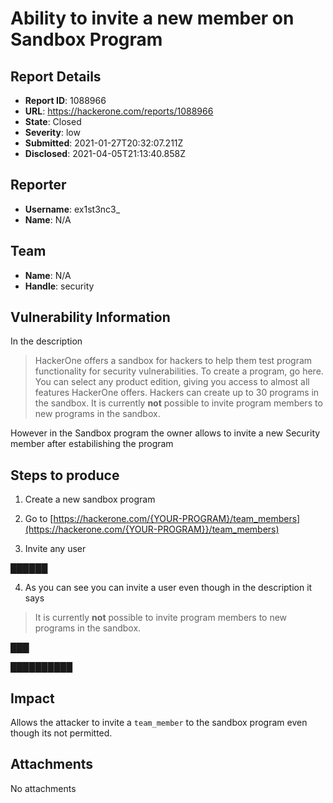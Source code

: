 # Ability to invite a new member on Sandbox Program

## Report Details
- **Report ID**: 1088966
- **URL**: https://hackerone.com/reports/1088966
- **State**: Closed
- **Severity**: low
- **Submitted**: 2021-01-27T20:32:07.211Z
- **Disclosed**: 2021-04-05T21:13:40.858Z

## Reporter
- **Username**: ex1st3nc3_
- **Name**: N/A

## Team
- **Name**: N/A
- **Handle**: security

## Vulnerability Information
In the description 
> HackerOne offers a sandbox for hackers to help them test program functionality for security vulnerabilities. To create a program, go here. You can select any product edition, giving you access to almost all features HackerOne offers. Hackers can create up to 30 programs in the sandbox. It is currently **not** possible to invite program members to new programs in the sandbox.

However in the Sandbox program the owner allows to invite a new Security member after estabilishing the program

## Steps to produce

1. Create a new sandbox program

2.  Go to [https://hackerone.com/{YOUR-PROGRAM}/team_members](https://hackerone.com/{YOUR-PROGRAM}}/team_members)

3. Invite any user

██████

4. As you can see you can invite a user even though in the description it says 

> It is currently **not** possible to invite program members to new programs in the sandbox.

███

██████████

## Impact

Allows the attacker to invite a ``team_member`` to the sandbox program even though its not permitted.

## Attachments
No attachments
